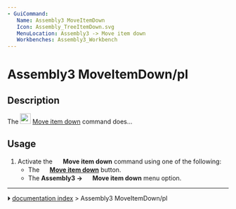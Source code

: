 ```yaml
---
- GuiCommand:
   Name: Assembly3 MoveItemDown
   Icon: Assembly_TreeItemDown.svg‎‎
   MenuLocation: Assembly3 -> Move item down
   Workbenches: Assembly3_Workbench
---
```


# Assembly3 MoveItemDown/pl

## Description

The <img alt="" src=images/Assembly_TreeItemDown.svg  style="width:24px;"> [Move item down](Assembly3_MoveItemDown.md) command does\...

## Usage

1.  Activate the <img alt="" src=images/Assembly_TreeItemDown.svg  style="width:16px;"> **Move item down** command using one of the following:
    -   The **<img src="images/Assembly_TreeItemDown.svg" width=16px> [Move item down](Assembly3_MoveItemDown.md)** button.
    -   The **Assembly3 → <img src="images/Assembly_TreeItemDown.svg" width=16px> Move item down** menu option.



---
⏵ [documentation index](../README.md) > Assembly3 MoveItemDown/pl
